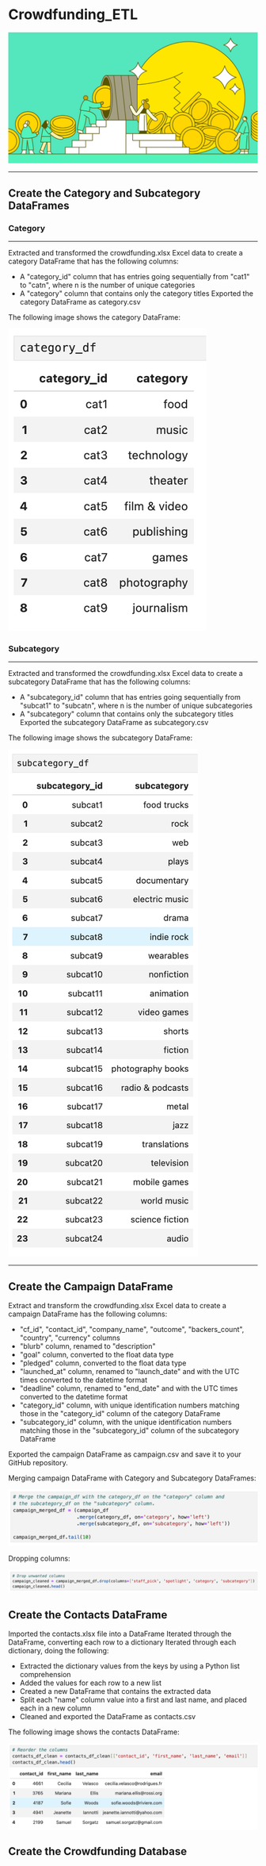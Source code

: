 # Crowdfunding_ETL

![crowdfunding](https://github.com/epsilonite/Crowdfunding_ETL/blob/main/images/crowdfunding.webp)

---

## Create the Category and Subcategory DataFrames

### Category 
---
Extracted and transformed the crowdfunding.xlsx Excel data to create a category DataFrame that has the following columns:
  - A "category_id" column that has entries going sequentially from "cat1" to "catn", where n is the number of unique categories
  - A "category" column that contains only the category titles
Exported the category DataFrame as category.csv

The following image shows the category DataFrame:

![category](https://github.com/epsilonite/Crowdfunding_ETL/blob/main/images/category.png)

### Subcategory
---
Extracted and transformed the crowdfunding.xlsx Excel data to create a subcategory DataFrame that has the following columns:
  - A "subcategory_id" column that has entries going sequentially from "subcat1" to "subcatn", where n is the number of unique subcategories
  - A "subcategory" column that contains only the subcategory titles
Exported the subcategory DataFrame as subcategory.csv

The following image shows the subcategory DataFrame:

![subcategory](https://github.com/epsilonite/Crowdfunding_ETL/blob/main/images/subcatgeory.png)

---

## Create the Campaign DataFrame

Extract and transform the crowdfunding.xlsx Excel data to create a campaign DataFrame has the following columns:

  - "cf_id", "contact_id", "company_name", "outcome", "backers_count", "country", "currency" columns
  - "blurb" column, renamed to "description"
  - "goal" column, converted to the float data type
  - "pledged" column, converted to the float data type
  - "launched_at" column, renamed to "launch_date" and with the UTC times converted to the datetime format
  - "deadline" column, renamed to "end_date" and with the UTC times converted to the datetime format
  - "category_id" column, with unique identification numbers matching those in the "category_id" column of the category DataFrame
  -  "subcategory_id" column, with the unique identification numbers matching those in the "subcategory_id" column of the subcategory DataFrame

Exported the campaign DataFrame as campaign.csv and save it to your GitHub repository.

Merging campaign DataFrame with Category and Subcategory DataFrames:

![merge](https://github.com/epsilonite/Crowdfunding_ETL/blob/main/images/campaign_merge.png)

Dropping columns:

![drop](https://github.com/epsilonite/Crowdfunding_ETL/blob/main/images/campaign_drop.png)

## Create the Contacts DataFrame

Imported the contacts.xlsx file into a DataFrame
Iterated through the DataFrame, converting each row to a dictionary
Iterated through each dictionary, doing the following:
  - Extracted the dictionary values from the keys by using a Python list comprehension
  - Added the values for each row to a new list
  - Created a new DataFrame that contains the extracted data
  - Split each "name" column value into a first and last name, and placed each in a new column
  - Cleaned and exported the DataFrame as contacts.csv

The following image shows the contacts DataFrame:

![contacts](https://github.com/epsilonite/Crowdfunding_ETL/blob/main/images/contacts.png)

## Create the Crowdfunding Database

